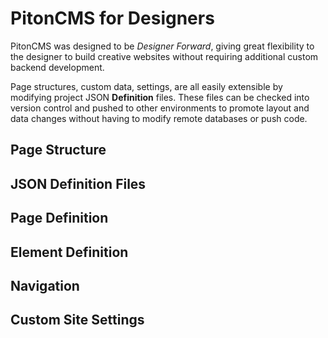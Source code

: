 # PitonCMS for Designers

PitonCMS was designed to be _Designer Forward_, giving great flexibility to the designer to build creative websites without requiring additional custom backend development.

Page structures, custom data, settings, are all easily extensible by modifying project JSON **Definition** files. These files can be checked into version control and pushed to other environments to promote layout and data changes without having to modify remote databases or push code.

## Page Structure


## JSON Definition Files


## Page Definition


## Element Definition


## Navigation


## Custom Site Settings


